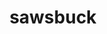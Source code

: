 ---
id: 586
title: sawsbuck
types: [normal,grass]
image: https://raw.githubusercontent.com/PokeAPI/sprites/master/sprites/pokemon/586.png
---